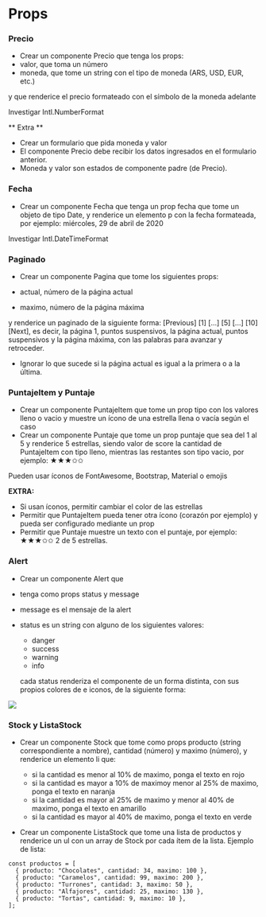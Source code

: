 # Props

### Precio

- Crear un componente Precio que tenga los props:
- valor, que toma un número
- moneda, que tome un string con el tipo de moneda (ARS, USD, EUR, etc.)

y que renderice el precio formateado con el símbolo de la moneda adelante

Investigar Intl.NumberFormat

** Extra **

- Crear un formulario que pida moneda y valor
- El componente Precio debe recibir los datos ingresados en el formulario anterior.
- Moneda y valor son estados de componente padre (de Precio).

### Fecha

- Crear un componente Fecha que tenga un prop fecha que tome un objeto de tipo Date, y renderice un elemento p con la fecha formateada, por ejemplo: miércoles, 29 de abril de 2020

Investigar Intl.DateTimeFormat

### Paginado

- Crear un componente Pagina que tome los siguientes props:

- actual, número de la página actual
- maximo, número de la página máxima

y renderice un paginado de la siguiente forma: [Previous] [1] [...] [5] [...] [10] [Next], es decir, la página 1, puntos suspensivos, la página actual, puntos suspensivos y la página máxima, con las palabras para avanzar y retroceder.

- Ignorar lo que sucede si la página actual es igual a la primera o a la última.

### PuntajeItem y Puntaje

- Crear un componente PuntajeItem que tome un prop tipo con los valores lleno o vacio y muestre un ícono de una estrella llena o vacía según el caso
- Crear un componente Puntaje que tome un prop puntaje que sea del 1 al 5 y renderice 5 estrellas, siendo valor de score la cantidad de PuntajeItem con tipo lleno, mientras las restantes son tipo vacio, por ejemplo: ★★★✩✩

Pueden usar íconos de FontAwesome, Bootstrap, Material o emojis

**EXTRA:**

- Si usan íconos, permitir cambiar el color de las estrellas
- Permitir que PuntajeItem pueda tener otra ícono (corazón por ejemplo) y pueda ser configurado mediante un prop
- Permitir que Puntaje muestre un texto con el puntaje, por ejemplo: ★★★✩✩ 2 de 5 estrellas.

### Alert

- Crear un componente Alert que
- tenga como props status y message
- message es el mensaje de la alert
- status es un string con alguno de los siguientes valores:

  - danger
  - success
  - warning
  - info

  cada status renderiza el componente de un forma distinta, con sus propios colores de e iconos, de la siguiente forma:

![](https://user-images.githubusercontent.com/1174092/69897281-33747800-134a-11ea-953f-3e31912f1f15.png)

### Stock y ListaStock

- Crear un componente Stock que tome como props producto (string correspondiente a nombre), cantidad (número) y maximo (número), y renderice un elemento li que:

  - si la cantidad es menor al 10% de maximo, ponga el texto en rojo
  - si la cantidad es mayor a 10% de maximoy menor al 25% de maximo, ponga el texto en naranja
  - si la cantidad es mayor al 25% de maximo y menor al 40% de maximo, ponga el texto en amarillo
  - si la cantidad es mayor al 40% de maximo, ponga el texto en verde

- Crear un componente ListaStock que tome una lista de productos y renderice un ul con un array de Stock por cada ítem de la lista. Ejemplo de lista:

```
const productos = [
  { producto: "Chocolates", cantidad: 34, maximo: 100 },
  { producto: "Caramelos", cantidad: 99, maximo: 200 },
  { producto: "Turrones", cantidad: 3, maximo: 50 },
  { producto: "Alfajores", cantidad: 25, maximo: 130 },
  { producto: "Tortas", cantidad: 9, maximo: 10 },
];
```